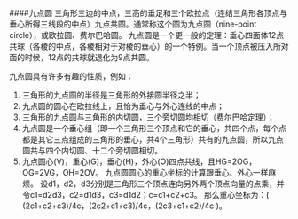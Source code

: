####九点圆
三角形三边的中点，三高的垂足和三个欧拉点（连结三角形各顶点与垂心所得三线段的中点）九点共圆。通常称这个圆为九点圆（nine-point circle），或欧拉圆、费尔巴哈圆。 九点圆是一个更一般的定理：垂心四面体12点共球（各棱的中点，各棱相对于对棱的垂心）的一个特例。当一个顶点被压入所对面的时候，12点的共球就退化为9点共圆。

九点圆具有许多有趣的性质，例如：
1. 三角形的九点圆的半径是三角形的外接圆半径之半；
2. 九点圆的圆心在欧拉线上，且恰为垂心与外心连线的中点；
3. 三角形的九点圆与三角形的内切圆，三个旁切圆均相切（费尔巴哈定理）；
4. 九点圆是一个垂心组（即一个三角形三个顶点和它的垂心，共四个点，每个点都是其它三点组成的三角形的垂心，共4个三角形）共有的九点圆，所以九点圆共与四个内切圆、十二个旁切圆相切。
5. 九点圆心(V)，重心(G)，垂心(H)，外心(O)四点共线，且HG=2OG，OG=2VG，OH=2OV。
九点圆圆心的重心坐标的计算跟垂心、外心一样麻烦。
设d1，d2，d3分别是三角形三个顶点连向另外两个顶点向量的点乘，并令c1=d2d3，c2=d1d3，c3=d1d2；c=c1+c2+c3。
那么重心坐标为：( (2c1+c2+c3)/4c，(2c2+c1+c3)/4c，(2c3+c1+c2)/4c )。


